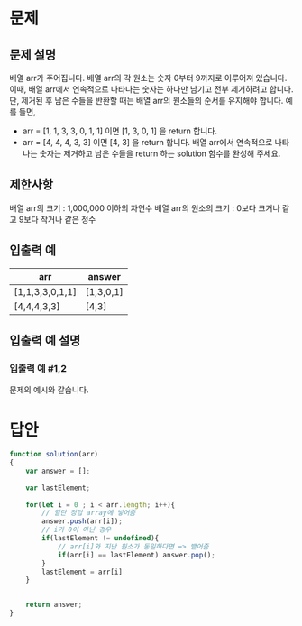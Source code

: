 # 문제
## 문제 설명
배열 arr가 주어집니다. 배열 arr의 각 원소는 숫자 0부터 9까지로 이루어져 있습니다. 이때, 배열 arr에서 연속적으로 나타나는 숫자는 하나만 남기고 전부 제거하려고 합니다. 단, 제거된 후 남은 수들을 반환할 때는 배열 arr의 원소들의 순서를 유지해야 합니다. 예를 들면,

- arr = [1, 1, 3, 3, 0, 1, 1] 이면 [1, 3, 0, 1] 을 return 합니다.
- arr = [4, 4, 4, 3, 3] 이면 [4, 3] 을 return 합니다.
배열 arr에서 연속적으로 나타나는 숫자는 제거하고 남은 수들을 return 하는 solution 함수를 완성해 주세요.

## 제한사항
배열 arr의 크기 : 1,000,000 이하의 자연수
배열 arr의 원소의 크기 : 0보다 크거나 같고 9보다 작거나 같은 정수

## 입출력 예
|arr	            |answer
|-----------------|------------
|[1,1,3,3,0,1,1]	|[1,3,0,1]
|[4,4,4,3,3]	    |[4,3]

## 입출력 예 설명
### 입출력 예 #1,2
문제의 예시와 같습니다.

# 답안
```javascript
function solution(arr)
{
    var answer = [];
    
    var lastElement;
    
    for(let i = 0 ; i < arr.length; i++){
        // 일단 정답 array에 넣어줌
        answer.push(arr[i]);
        // i가 0이 아닌 경우 
        if(lastElement != undefined){
            // arr[i]와 지난 원소가 동일하다면 => 뱉어줌
            if(arr[i] == lastElement) answer.pop();
        }
        lastElement = arr[i]
    }

    
    return answer;
}
```
